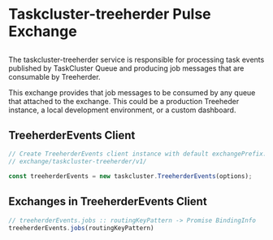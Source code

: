 # Taskcluster-treeherder Pulse Exchange

##

The taskcluster-treeherder service is responsible for processing
task events published by TaskCluster Queue and producing job messages
that are consumable by Treeherder.

This exchange provides that job messages to be consumed by any queue that
attached to the exchange.  This could be a production Treeheder instance,
a local development environment, or a custom dashboard.



## TreeherderEvents Client

```js
// Create TreeherderEvents client instance with default exchangePrefix:
// exchange/taskcluster-treeherder/v1/

const treeherderEvents = new taskcluster.TreeherderEvents(options);
```

## Exchanges in TreeherderEvents Client

```js
// treeherderEvents.jobs :: routingKeyPattern -> Promise BindingInfo
treeherderEvents.jobs(routingKeyPattern)
```